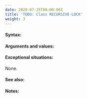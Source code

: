 ```yaml
---
date: 2020-07-25T08:00:00Z
title: 'TODO: Class RECURSIVE-LOCK'
weight: 3
---
```


#### Syntax:

#### Arguments and values:

#### Exceptional situations:

None.

#### See also:

#### Notes:
